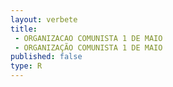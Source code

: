 ```yaml
---
layout: verbete
title:
 - ORGANIZACAO COMUNISTA 1 DE MAIO
 - ORGANIZAÇÃO COMUNISTA 1 DE MAIO
published: false
type: R
---
```


